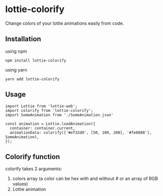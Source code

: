 # lottie-colorify
Change colors of your lottie animations easily from code.

## Installation

using npm

```shell
npm install lottie-colorify
```

using yarn

```shell
yarn add lottie-colorify
```

## Usage

```shell
import Lottie from 'lottie-web';
import colorify from 'lottie-colorify';
import SomeAnimation from './SomeAnimation.json'

const animation = Lottie.loadAnimation({
  container: container.current,
  animationData: colorify(['#ef32d0', [50, 100, 200], '#fe0088'], SomeAnimation),
});
```

## Colorify function

colorify takes 2 arguments:

1. colors array (a color can be hex with and without # or an array of RGB values)
2. Lottie animation
